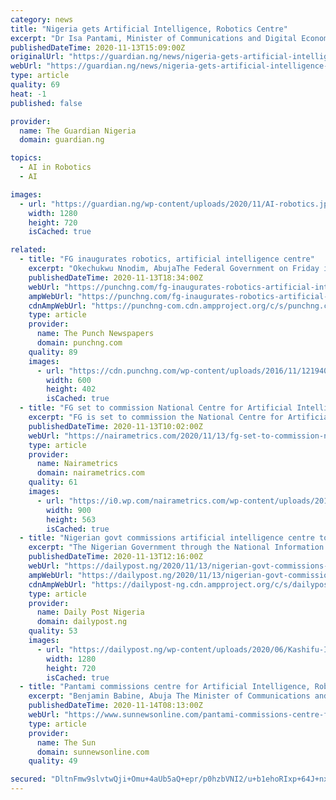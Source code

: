 ```yaml
---
category: news
title: "Nigeria gets Artificial Intelligence, Robotics Centre"
excerpt: "Dr Isa Pantami, Minister of Communications and Digital Economy, on Friday in Abuja, inaugurated the National Centre for Artificial Intelligence and Robotics."
publishedDateTime: 2020-11-13T15:09:00Z
originalUrl: "https://guardian.ng/news/nigeria-gets-artificial-intelligence-robotics-centre/?echobox=twitter_post"
webUrl: "https://guardian.ng/news/nigeria-gets-artificial-intelligence-robotics-centre/?echobox=twitter_post"
type: article
quality: 69
heat: -1
published: false

provider:
  name: The Guardian Nigeria
  domain: guardian.ng

topics:
  - AI in Robotics
  - AI

images:
  - url: "https://guardian.ng/wp-content/uploads/2020/11/AI-robotics.jpg"
    width: 1280
    height: 720
    isCached: true

related:
  - title: "FG inaugurates robotics, artificial intelligence centre"
    excerpt: "Okechukwu Nnodim, AbujaThe Federal Government on Friday inaugurated the National Centre for Artificial Intelligence and Robotics.Minister of Communications and Digital Economy, Isa"
    publishedDateTime: 2020-11-13T18:34:00Z
    webUrl: "https://punchng.com/fg-inaugurates-robotics-artificial-intelligence-centre/"
    ampWebUrl: "https://punchng.com/fg-inaugurates-robotics-artificial-intelligence-centre/?amp=1"
    cdnAmpWebUrl: "https://punchng-com.cdn.ampproject.org/c/s/punchng.com/fg-inaugurates-robotics-artificial-intelligence-centre/?amp=1"
    type: article
    provider:
      name: The Punch Newspapers
      domain: punchng.com
    quality: 89
    images:
      - url: "https://cdn.punchng.com/wp-content/uploads/2016/11/12194043/Dr.-Isa-Ali-Pantami.jpg"
        width: 600
        height: 402
        isCached: true
  - title: "FG set to commission National Centre for Artificial Intelligence and Robotics in Abuja"
    excerpt: "FG is set to commission the National Centre for Artificial Intelligence and Robotics in Abuja. The Federal Government of Nigeria, represented by the honorable Minister of Communication and Digital Economy,"
    publishedDateTime: 2020-11-13T10:02:00Z
    webUrl: "https://nairametrics.com/2020/11/13/fg-set-to-commission-national-centre-for-artificial-intelligence-and-robotics-in-abuja/"
    type: article
    provider:
      name: Nairametrics
      domain: nairametrics.com
    quality: 61
    images:
      - url: "https://i0.wp.com/nairametrics.com/wp-content/uploads/2019/08/Isa-Ali-Ibrahim-Pantami.jpg?resize=900%2C563&#038;ssl=1"
        width: 900
        height: 563
        isCached: true
  - title: "Nigerian govt commissions artificial intelligence centre to create millions of jobs"
    excerpt: "The Nigerian Government through the National Information Technology Development Agency, has launched its National Centre for Artificial Intelligence and"
    publishedDateTime: 2020-11-13T12:16:00Z
    webUrl: "https://dailypost.ng/2020/11/13/nigerian-govt-commissions-artificial-intelligence-centre-to-create-millions-of-jobs/"
    ampWebUrl: "https://dailypost.ng/2020/11/13/nigerian-govt-commissions-artificial-intelligence-centre-to-create-millions-of-jobs/"
    cdnAmpWebUrl: "https://dailypost-ng.cdn.ampproject.org/c/s/dailypost.ng/2020/11/13/nigerian-govt-commissions-artificial-intelligence-centre-to-create-millions-of-jobs/"
    type: article
    provider:
      name: Daily Post Nigeria
      domain: dailypost.ng
    quality: 53
    images:
      - url: "https://dailypost.ng/wp-content/uploads/2020/06/Kashifu-Inuwa-Abdullahi.jpg"
        width: 1280
        height: 720
        isCached: true
  - title: "Pantami commissions centre for Artificial Intelligence, Robotics"
    excerpt: "Benjamin Babine, Abuja The Minister of Communications and Digital Economy, Dr. Isa Pantami has on Friday inaugurated the Centre"
    publishedDateTime: 2020-11-14T08:13:00Z
    webUrl: "https://www.sunnewsonline.com/pantami-commissions-centre-for-artificial-intelligence-robotics/"
    type: article
    provider:
      name: The Sun
      domain: sunnewsonline.com
    quality: 49

secured: "DltnFmw9slvtwQji+Omu+4aUb5aQ+epr/p0hzbVNI2/u+b1ehoRIxp+64J+nx6EXMXFlrZY4tQI5HopCeYE9a+0/zuKSZIhCYTych3vAvID4I/Bry8EEXVVtrAMEzchap87rJsJQNKDGYYHi1y5b7v4cjB8gcFbzF9+wImvQ1ZkljyQ0m1ZDpIO+41BUxTKCEezH9KyqSBaU4k7a77z9QPQAJUHS/EVrYlmC+P6F8iFV/8U3KPyFQavnYhOKSPuPqB8H6gpQVFa7LYHMhYpeLKUGDGtb3j0oibPkc7XCM66Su7HSDG3yoSjQu0BHDK9s2NiY0YfJr5ZwBXsEBFtHdCkaUhtt2VBsJ7SmfXRZhT8=;hr44nCv2cpdmAKw3LK16Kw=="
---
```


